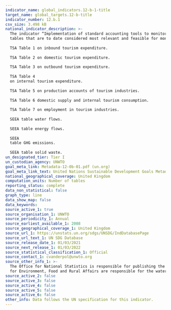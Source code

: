 ```yaml
---
indicator_name: global_indicators.12-b-1-title
target_name: global_targets.12-b-title
indicator_number: 12.b.1
csv_size: 3.498 kB
national_indicator_description: >-
  The indicator “Implementation of standard accounting tools to monitor the economic and environmental aspects of tourism sustainability” relates to the degree of implementation in countries of the Tourism Satellite Account (TSA) and the System of Environmental and Economic Accounts (SEEA)
  tables that are to date considered most relevant and feasible for monitoring sustainability in tourism. These tables are -
  
  TSA Table 1 on inbound tourism expenditure.
  
  TSA Table 2 on domestic tourism expenditure.
  
  TSA Table 3 on outbound tourism expenditure.
  
  TSA Table 4
  on internal tourism expenditure.
  
  TSA Table 5 on production accounts of tourism industries.
  
  TSA Table 6 domestic supply and internal tourism consumption.
  
  TSA Table 7 on employment in tourism industries.
  
  SEEA table water flows.
  
  SEEA table energy flows.
  
  SEEA
  table GHG emissions.
  
  SEEA table solid waste.
un_designated_tier: Tier I
un_custodian_agency: UNWTO
goal_meta_link: Metadata-12-0b-01.pdf (un.org)
goal_meta_link_text: United Nations Sustainable Development Goals Metadata 
national_geographical_coverage: United Kingdom
computation_units: Number of tables
reporting_status: complete
data_non_statistical: false
graph_type: line
data_show_map: false
data_keywords:
source_active_1: true
source_organisation_1: UNWTO
source_periodicity_1: Annual
source_earliest_available_1: 2008
source_geographical_coverage_1: United Kingdom
source_url_1: https://unstats.un.org/sdgs/UNSDG/IndDatabasePage
source_url_text_1: UN SDG Database
source_release_date_1: 01/03/2021
source_next_release_1: 01/03/2022
source_statistical_classification_1: Official
source_contact_1: cvanderpol@unwto.org
source_other_info_1: >-
  The Office for National Statistics is responsible for publishing the Tourism Satellite Account tables for the UK. The Office for National Statistics is responsible for System of Environmental-Economic Accounting (SEEA) Physical flow accounts for energy and air emissions. The Department
  for Environment, Food and Rural Affairs are responsible for the water and waste figures.
source_active_2: false
source_active_3: false
source_active_4: false
source_active_5: false
source_active_6: false
other_info: Data follows the UN specification for this indicator. 
---
```

